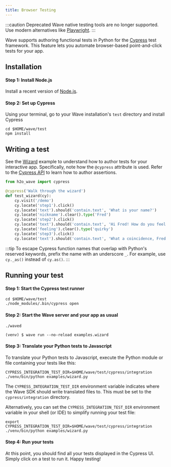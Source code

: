 ```yaml
---
title: Browser Testing
---
```



:::caution Deprecated
Wave native testing tools are no longer supported. Use modern alternatives like [Playwright](https://playwright.dev/python/).
:::

Wave supports authoring functional tests in Python for the [Cypress](https://www.cypress.io/) test framework. This feature lets you automate browser-based point-and-click tests for your app.

## Installation

#### Step 1: Install Node.js

Install a recent version of [Node.js](https://nodejs.org/en/).

#### Step 2: Set up Cypress

Using your terminal, go to your Wave installation's `test` directory and install Cypress

```
cd $HOME/wave/test
npm install
```

## Writing a test

See the [Wizard](#wizard) example to understand how to author tests for your interactive app. Specifically, note how the `@cypress` attribute is used. Refer to the [Cypress API](https://docs.cypress.io/api/api/table-of-contents.html) to learn how to author assertions.

```py
from h2o_wave import cypress

@cypress('Walk through the wizard')
def test_wizard(cy):
    cy.visit('/demo')
    cy.locate('step1').click()
    cy.locate('text').should('contain.text', 'What is your name?')
    cy.locate('nickname').clear().type('Fred')
    cy.locate('step2').click()
    cy.locate('text').should('contain.text', 'Hi Fred! How do you feel right now?')
    cy.locate('feeling').clear().type('quirky')
    cy.locate('step3').click()
    cy.locate('text').should('contain.text', 'What a coincidence, Fred! I feel quirky too!')

```

:::tip
To escape Cypress function names that overlap with Python's reserved keywords, prefix the name with an underscore `_`. For example, use `cy._as()` instead of `cy.as()`.
:::

## Running your test

#### Step 1: Start the Cypress test runner

```
cd $HOME/wave/test
./node_modules/.bin/cypress open
```

#### Step 2: Start the Wave server and your app as usual

```
./waved
```

```
(venv) $ wave run --no-reload examples.wizard
```

#### Step 3: Translate your Python tests to Javascript

To translate your Python tests to Javascript, execute the Python module or file containing your tests like this:

```
CYPRESS_INTEGRATION_TEST_DIR=$HOME/wave/test/cypress/integration ./venv/bin/python examples/wizard.py
```

The `CYPRESS_INTEGRATION_TEST_DIR` environment variable indicates where the Wave SDK should write translated files to. This must be set to the `cypress/integration` directory.

Alternatively, you can set the `CYPRESS_INTEGRATION_TEST_DIR` environment variable in your shell (or IDE) to simplify running your test file:

```
export CYPRESS_INTEGRATION_TEST_DIR=$HOME/wave/test/cypress/integration
./venv/bin/python examples/wizard.py
```

#### Step 4: Run your tests

At this point, you should find all your tests displayed in the Cypress UI. Simply click on a test to run it. Happy testing!

